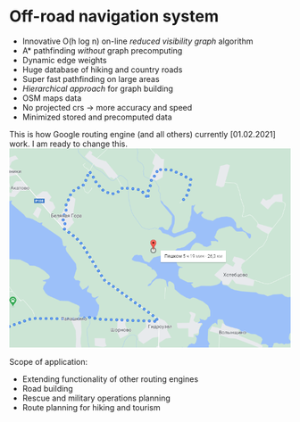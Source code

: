 # Off-road navigation system
- Innovative O(h log n) on-line _reduced visibility graph_ algorithm
- A* pathfinding _without_ graph precomputing
- Dynamic edge weights
- Huge database of hiking and country roads
- Super fast pathfinding on large areas
- _Hierarchical approach_ for graph building
- OSM maps data
- No projected crs -> more accuracy and speed
- Minimized stored and precomputed data

This is how Google routing engine (and all others) currently [01.02.2021] work. I am ready to change this.
![](maps/Google_maps.png)

Scope of application:
- Extending functionality of other routing engines  
- Road building  
- Rescue and military operations planning  
- Route planning for hiking and tourism  
